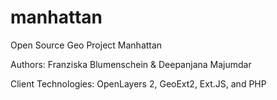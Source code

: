 # manhattan
Open Source Geo Project Manhattan

Authors: Franziska Blumenschein & Deepanjana Majumdar

Client Technologies: OpenLayers 2, GeoExt2, Ext.JS, and PHP
